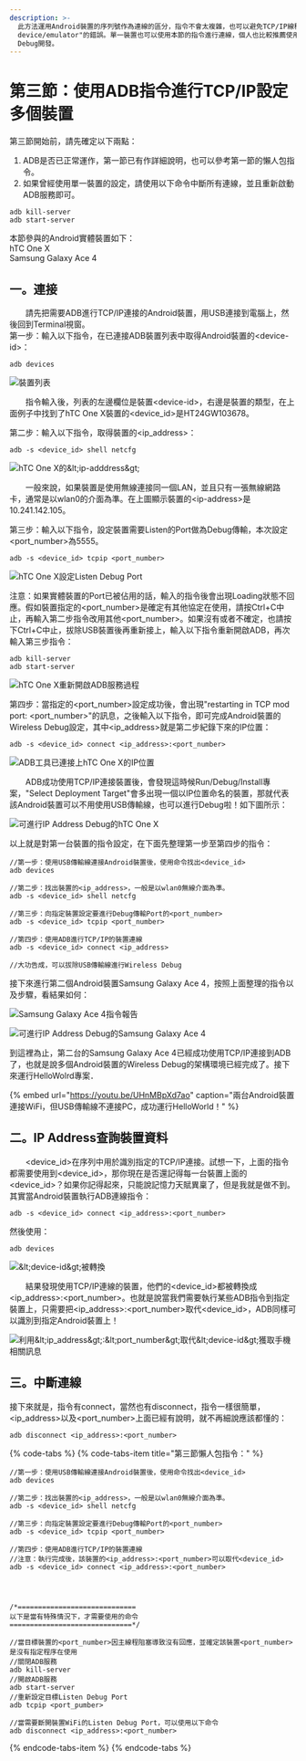 ```yaml
---
description: >-
  此方法運用Android裝置的序列號作為連線的區分，指令不會太複雜，也可以避免TCP/IP線程阻塞，導致出現"error: more than one
  device/emulator"的錯誤。單一裝置也可以使用本節的指令進行連線，個人也比較推薦使用本節的連線指令，作為單一或者多個Android裝置的Wireless
  Debug開發。
---
```


# 第三節：使用ADB指令進行TCP/IP設定多個裝置

第三節開始前，請先確定以下兩點：  
1. ADB是否已正常運作，第一節已有作詳細說明，也可以參考第一節的懶人包指令。  
2. 如果曾經使用單一裝置的設定，請使用以下命令中斷所有連線，並且重新啟動ADB服務即可。

```text
adb kill-server
adb start-server
```

本節參與的Android實體裝置如下：  
hTC One X  
Samsung Galaxy Ace 4

## 一。連接

　　請先把需要ADB進行TCP/IP連接的Android裝置，用USB連接到電腦上，然後回到Terminal視窗。  
第一步：輸入以下指令，在已連接ADB裝置列表中取得Android裝置的&lt;device-id&gt;：

```text
adb devices
```

![&#x88DD;&#x7F6E;&#x5217;&#x8868;](.gitbook/assets/qu-de-deviceid.png)

　　指令輸入後，列表的左邊欄位是裝置&lt;device-id&gt;，右邊是裝置的類型，在上面例子中找到了hTC One X裝置的&lt;device\_id&gt;是HT24GW103678。

  
第二步：輸入以下指令，取得裝置的&lt;ip\_address&gt;：

```text
adb -s <device_id> shell netcfg
```

![hTC One X&#x7684;&amp;lt;ip-adddress&amp;gt;](.gitbook/assets/htc-onexde-ip-wei-zhi%20%281%29.png)

　　一般來說，如果裝置是使用無線連接同一個LAN，並且只有一張無線網路卡，通常是以wlan0的介面為準。在上圖顯示裝置的&lt;ip-address&gt;是10.241.142.105。

  
第三步：輸入以下指令，設定裝置需要Listen的Port做為Debug傳輸，本次設定&lt;port\_number&gt;為5555。

```text
adb -s <device_id> tcpip <port_number>
```

![hTC One X&#x8A2D;&#x5B9A;Listen Debug Port](.gitbook/assets/htc-onexshe-ding-port.png)

注意：如果實體裝置的Port已被佔用的話，輸入的指令後會出現Loading狀態不回應。假如裝置指定的&lt;port\_number&gt;是確定有其他協定在使用，請按Ctrl+C中止，再輸入第二步指令改用其他&lt;port\_number&gt;。如果沒有或者不確定，也請按下Ctrl+C中止，拔除USB裝置後再重新接上，輸入以下指令重新開啟ADB，再次輸入第三步指令：

```text
adb kill-server
adb start-server
```

![hTC One X&#x91CD;&#x65B0;&#x958B;&#x555F;ADB&#x670D;&#x52D9;&#x904E;&#x7A0B;](.gitbook/assets/htc-onexzhong-xin-kai-qi-adb-guo-cheng.png)

第四步：當指定的&lt;port\_number&gt;設定成功後，會出現"restarting in TCP mod port: &lt;port\_number&gt;"的訊息，之後輸入以下指令，即可完成Android裝置的Wireless Debug設定，其中&lt;ip\_address&gt;就是第二步紀錄下來的IP位置：

```text
adb -s <device_id> connect <ip_address>:<port_number>
```

![ADB&#x5DE5;&#x5177;&#x5DF2;&#x9023;&#x63A5;&#x4E0A;hTC One X&#x7684;IP&#x4F4D;&#x7F6E;](.gitbook/assets/htc-onexde-adb-lian-xian.png)

　　ADB成功使用TCP/IP連接裝置後，會發現這時候Run/Debug/Install專案，"Select Deployment Target"會多出現一個以IP位置命名的裝置，那就代表該Android裝置可以不用使用USB傳輸線，也可以進行Debug啦！如下圖所示：

![&#x53EF;&#x9032;&#x884C;IP Address Debug&#x7684;hTC One X](.gitbook/assets/ke-jin-hang-ip-address-debug-de-htc-one-x.png)

以上就是對第一台裝置的指令設定，在下面先整理第一步至第四步的指令：

```text
//第一步：使用USB傳輸線連接Android裝置後，使用命令找出<device_id>
adb devices

//第二步：找出裝置的<ip_address>，一般是以wlan0無線介面為準。
adb -s <device_id> shell netcfg

//第三步：向指定裝置設定要進行Debug傳輸Port的<port_number>
adb -s <device_id> tcpip <port_number>

//第四步：使用ADB進行TCP/IP的裝置連線
adb -s <device_id> connect <ip_address>

//大功告成，可以拔除USB傳輸線進行Wireless Debug
```

接下來進行第二個Android裝置Samsung Galaxy Ace 4，按照上面整理的指令以及步驟，看結果如何：

![Samsung Galaxy Ace 4&#x6307;&#x4EE4;&#x5831;&#x544A;](.gitbook/assets/samsung-galaxy-ace-4-zhi-ling-jie-guo.png)

![&#x53EF;&#x9032;&#x884C;IP Address Debug&#x7684;Samsung Galaxy Ace 4](.gitbook/assets/ke-jin-hang-ip-address-debug-de-samsung-galaxy-ace-4.png)

到這裡為止，第二台的Samsung Galaxy Ace 4已經成功使用TCP/IP連接到ADB了，也就是說多個Android裝置的Wireless Debug的架構環境已經完成了。接下來運行HelloWolrd專案．

{% embed url="https://youtu.be/UHnMBpXd7ao" caption="兩台Android裝置連接WiFi，但USB傳輸線不連接PC，成功運行HelloWorld！" %}

## 二。IP Address查詢裝置資料

　　&lt;device\_id&gt;在序列中用於識別指定的TCP/IP連接。試想一下，上面的指令都需要使用到&lt;device\_id&gt;，那你現在是否還記得每一台裝置上面的&lt;device\_id&gt;？如果你記得起來，只能說記憶力天賦異稟了，但是我就是做不到。  
其實當Android裝置執行ADB連線指令：

```text
adb -s <device_id> connect <ip_address>:<port_number>
```

然後使用：

```text
adb devices
```

![&amp;lt;device-id&amp;gt;&#x88AB;&#x8F49;&#x63DB;](.gitbook/assets/device-id-trans.png)

　　結果發現使用TCP/IP連線的裝置，他們的&lt;device\_id&gt;都被轉換成&lt;ip\_address&gt;:&lt;port\_number&gt;。也就是說當我們需要執行某些ADB指令到指定裝置上，只需要把&lt;ip\_address&gt;:&lt;port\_number&gt;取代&lt;device\_id&gt;，ADB同樣可以識別到指定Android裝置上！

![&#x5229;&#x7528;&amp;lt;ip\_address&amp;gt;:&amp;lt;port\_number&amp;gt;&#x53D6;&#x4EE3;&amp;lt;device-id&amp;gt;&#x7372;&#x53D6;&#x624B;&#x6A5F;&#x76F8;&#x95DC;&#x8A0A;&#x606F;](.gitbook/assets/qu-de-shou-ji-model.png)

## 三。中斷連線

接下來就是，指令有connect，當然也有disconnect，指令一樣很簡單，&lt;ip\_address&gt;以及&lt;port\_number&gt;上面已經有說明，就不再細說應該都懂的：

```text
adb disconnect <ip_address>:<port_number>
```







{% code-tabs %}
{% code-tabs-item title="第三節懶人包指令：" %}
```text
//第一步：使用USB傳輸線連接Android裝置後，使用命令找出<device_id>
adb devices

//第二步：找出裝置的<ip_address>，一般是以wlan0無線介面為準。
adb -s <device_id> shell netcfg

//第三步：向指定裝置設定要進行Debug傳輸Port的<port_number>
adb -s <device_id> tcpip <port_number>

//第四步：使用ADB進行TCP/IP的裝置連線
//注意：執行完成後，該裝置的<ip_address>:<port_number>可以取代<device_id>
adb -s <device_id> connect <ip_address>:<port_number>




/*=============================
以下是當有特殊情況下，才需要使用的命令
==============================*/

//當目標裝置的<port_number>因主線程阻塞導致沒有回應，並確定該裝置<port_number>是沒有指定程序在使用
//關閉ADB服務
adb kill-server
//開啟ADB服務
adb start-server
//重新設定目標Listen Debug Port
adb tcpip <port_pumber>

//當需要斷開裝置WiFi的Listen Debug Port，可以使用以下命令
adb disconnect <ip_address>:<port_number>
```
{% endcode-tabs-item %}
{% endcode-tabs %}

